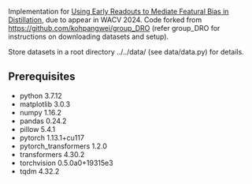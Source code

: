 Implementation for [Using Early Readouts to Mediate Featural Bias in Distillation](https://arxiv.org/abs/2310.18590), due to appear in WACV 2024.
Code forked from https://github.com/kohpangwei/group_DRO (refer group_DRO for instructions on downloading datasets and setup).

Store datasets in a root directory ../../data/ (see data/data.py) for details.

## Prerequisites
- python 3.7.12
- matplotlib 3.0.3
- numpy 1.16.2
- pandas 0.24.2
- pillow 5.4.1
- pytorch 1.13.1+cu117
- pytorch_transformers 1.2.0
- transformers 4.30.2
- torchvision 0.5.0a0+19315e3
- tqdm 4.32.2

